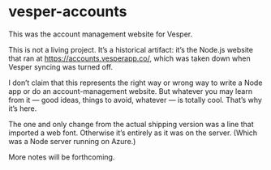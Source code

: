 # vesper-accounts
This was the account management website for Vesper.

This is not a living project. It’s a historical artifact: it’s the Node.js website that ran at https://accounts.vesperapp.co/, which was taken down when Vesper syncing was turned off.

I don’t claim that this represents the right way or wrong way to write a Node app or do an account-management website. But whatever you may learn from it — good ideas, things to avoid, whatever — is totally cool. That’s why it’s here.

The one and only change from the actual shipping version was a line that imported a web font. Otherwise it’s entirely as it was on the server. (Which was a Node server running on Azure.)

More notes will be forthcoming.